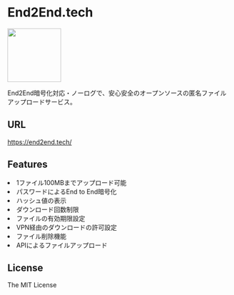 # End2End.tech

<img src="https://cdn.jsdelivr.net/gh/ActiveTK/End2End.tech@main/objects/images/end2endtech.png" style="width:auto;height:120px;">

End2End暗号化対応・ノーログで、安心安全のオープンソースの匿名ファイルアップロードサービス。

## URL
<a href="https://end2end.tech/" target="_blank">https://end2end.tech/</a>

## Features
<li>1ファイル100MBまでアップロード可能</li>
<li>パスワードによるEnd to End暗号化</li>
<li>ハッシュ値の表示</li>
<li>ダウンロード回数制限</li>
<li>ファイルの有効期限設定</li>
<li>VPN経由のダウンロードの許可設定</li>
<li>ファイル削除機能</li>
<li>APIによるファイルアップロード</li>

## License
The MIT License
